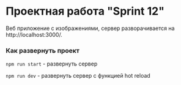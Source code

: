 # Проектная работа "Sprint 12"
Веб приложение с изображениями, сервер разворачивается на http://localhost:3000/.

### Как развернуть проект
`npm run start` - развернуть сервер

`npm run dev` - развернуть сервер с функцией hot reload
